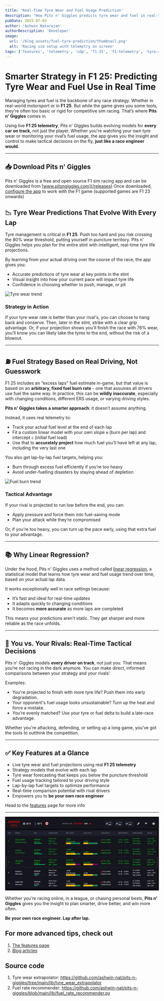 ```yaml
---
title: 'Real-Time Tyre Wear and Fuel Usage Prediction'
description: "How Pits n' Giggles predicts tyre wear and fuel in real-time"
pubDate: 2025-07-03
author: 'Ashwin Natarajan'
authorDescription: 'Developer'
image:
  url: '/blog_assets/fuel-tyre-prediction/thumbnail.png'
  alt: 'Racing sim setup with telemetry on screen'
tags: ['features', 'telemetry', 'udp', 'f1-25', 'f1-telemetry', 'tyre-strategy', 'pit-stop', 'sim-racing']
---
```



# Smarter Strategy in F1 25: Predicting Tyre Wear and Fuel Use in Real Time

Managing tyres and fuel is the backbone of any race strategy. Whether in real-world motorsport or in **F1 25**. But while the game gives you some tools, they’re often too basic or rigid for competitive sim racing. That’s where **Pits n' Giggles** comes in.

Using live **F1 25 telemetry**, Pits n' Giggles builds evolving models for **every car on track**, not just the player. Whether you're watching your own tyre wear or monitoring your rival’s fuel usage, the app gives you the insight and control to make tactical decisions on the fly, **just like a race engineer would**.

---
## 📥 Download Pits n' Giggles
Pits n' Giggles is a free and open source F1 sim racing app and can be downloaded from [www.pitsngiggles.com](/releases)
Once downloaded, [configure the app](/blog/setting-up-udp-telemetry-f1) to work with the F1 game (supported games are F1 23 onwards)

## 📉 Tyre Wear Predictions That Evolve With Every Lap

Tyre management is critical in **F1 25**. Push too hard and you risk crossing the 80% wear threshold, putting yourself in puncture territory. Pits n' Giggles helps you plan for the entire stint with intelligent, real-time tyre life projections.

By learning from your actual driving over the course of the race, the app gives you:
- Accurate predictions of tyre wear at key points in the stint
- Visual insight into how your current pace will impact tyre life
- Confidence in choosing whether to push, manage, or pit

![Tyre wear trend](/blog_assets/fuel-tyre-prediction/tyre-stint-graph.png)

### Strategy in Action

If your tyre wear rate is better than your rival's, you can choose to hang back and conserve. Then, later in the stint, strike with a clear grip advantage. Or, if your projection shows you'll finish the race with 76% wear, you’ll know you can likely take the tyres to the end, without the risk of a blowout.

---

## ⛽ Fuel Strategy Based on Real Driving, Not Guesswork

F1 25 includes an “excess laps” fuel estimate in-game, but that value is based on an **arbitrary, fixed fuel burn rate** - one that assumes all drivers use fuel the same way. In practice, this can be **wildly inaccurate**, especially with changing conditions, different ERS usage, or varying driving styles.

**Pits n' Giggles takes a smarter approach**: it doesn’t assume anything.

Instead, it uses real telemetry to:
- Track your actual fuel level at the end of each lap
- Fit a custom linear model with your own slope `m` (burn per lap) and intercept `c` (initial fuel load)
- Use that to **accurately project** how much fuel you’ll have left at any lap, including the very last one

You also get lap-by-lap fuel targets, helping you:
- Burn through excess fuel efficiently if you’re too heavy
- Avoid under-fuelling disasters by staying ahead of depletion

![Fuel burn trend](/blog_assets/fuel-tyre-prediction/fuel-graph.png)

### Tactical Advantage

If your rival is projected to run low before the end, you can:
- Apply pressure and force them into fuel-saving mode
- Plan your attack while they’re compromised

Or, if you’re too heavy, you can turn up the pace early, using that extra fuel to your advantage.

---

## 📚 Why Linear Regression?

Under the hood, Pits n' Giggles uses a method called [linear regression](https://en.wikipedia.org/wiki/Linear_regression), a statistical model that learns how tyre wear and fuel usage trend over time, based on your actual lap data.

It works exceptionally well in race settings because:
- It’s fast and ideal for real-time updates
- It adapts quickly to changing conditions
- It becomes **more accurate** as more laps are completed

This means your predictions aren't static. They get sharper and more reliable as the race unfolds.

---

## 🧠 You vs. Your Rivals: Real-Time Tactical Decisions

Pits n' Giggles models **every driver on track**, not just you. That means you’re not racing in the dark anymore. You can make direct, informed comparisons between your strategy and your rivals’.

Examples:
- You're projected to finish with more tyre life? Push them into early degradation.
- Your opponent's fuel usage looks unsustainable? Turn up the heat and force a mistake.
- You’re evenly matched? Use your tyre or fuel delta to build a late-race advantage.

Whether you're attacking, defending, or setting up a long game, you’ve got the tools to outthink the competition.

---

## ✅ Key Features at a Glance

- Live tyre wear and fuel projections using real **F1 25 telemetry**
- Strategy models that evolve with each lap
- Tyre wear forecasting that keeps you below the puncture threshold
- Fuel usage tracking tailored to your driving style
- Lap-by-lap fuel targets to optimize performance
- Real-time comparison potential with rival drivers
- Empowers you to **be your own race engineer**

Head to the [features](/features) page for more info

---

![Driver view](https://github.com/ashwin-nat/pits-n-giggles/blob/main/screenshots/main-ui.png?raw=true)

Whether you’re racing online, in a league, or chasing personal bests, **Pits n' Giggles** gives you the insight to plan smarter, drive better, and win more often.

**Be your own race engineer. Lap after lap.**

## For more advanced tips, check out
1. [The features page](/features)
2. [Blog articles](/blog)

## Source code
1. Tyre wear extrapolator: https://github.com/ashwin-nat/pits-n-giggles/tree/main/lib/tyre_wear_extrapolator
2. Fuel rate recommender: https://github.com/ashwin-nat/pits-n-giggles/blob/main/lib/fuel_rate_recommender.py
